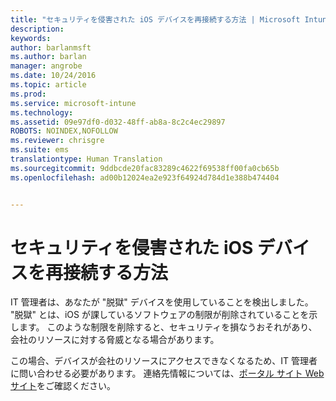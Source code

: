 ```yaml
---
title: "セキュリティを侵害された iOS デバイスを再接続する方法 | Microsoft Intune"
description: 
keywords: 
author: barlanmsft
ms.author: barlan
manager: angrobe
ms.date: 10/24/2016
ms.topic: article
ms.prod: 
ms.service: microsoft-intune
ms.technology: 
ms.assetid: 09e97df0-d032-48ff-ab8a-8c2c4ec29897
ROBOTS: NOINDEX,NOFOLLOW
ms.reviewer: chrisgre
ms.suite: ems
translationtype: Human Translation
ms.sourcegitcommit: 9ddbcde20fac83289c4622f69538ff00fa0cb65b
ms.openlocfilehash: ad00b12024ea2e923f64924d784d1e388b474404


---
```


# <a name="how-to-reconnect-a-compromised-ios-device"></a>セキュリティを侵害された iOS デバイスを再接続する方法
IT 管理者は、あなたが "脱獄" デバイスを使用していることを検出しました。 "脱獄" とは、iOS が課しているソフトウェアの制限が削除されていることを示します。 このような制限を削除すると、セキュリティを損なうおそれがあり、会社のリソースに対する脅威となる場合があります。 

この場合、デバイスが会社のリソースにアクセスできなくなるため、IT 管理者に問い合わせる必要があります。 連絡先情報については、[ポータル サイト Web サイト](http://portal.manage.microsoft.com)をご確認ください。



<!--HONumber=Nov16_HO1-->


